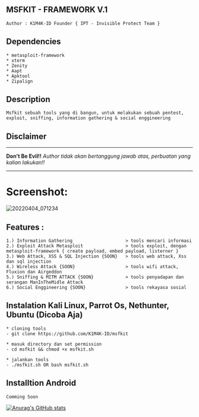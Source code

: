 ## MSFKIT - FRAMEWORK V.1
```
Author : K1M4K-ID Founder { IPT - Invisible Protect Team }
```



## Dependencies
```
* metasploit-framework
* xterm
* Zenity
* Aapt
* Apktool
* Zipalign
```

## Description
 ```
Msfkit sebuah tools yang di bangun, untuk melakukan sebuah pentest, exploit, sniffing, information gathering & social enggineering
 ```
 
## Disclaimer
*** 
<b>Don't Be Evil!!</b> <i>Author tidak akan bertanggung jawab atas, perbuatan yang kalian lakukan!!</i>
***
 
# Screenshot:


![20220404_071234](https://user-images.githubusercontent.com/46388169/161455347-4d120f02-c18a-4b5f-96aa-cf369512dbce.jpg)




## Features : 
```  
1.) Information Gathering                    > tools mencari informasi
2.) Exploit Attack Metasploit                > tools exploit, dengan metasploit-framework { create payload, embed payload, listerner }
3.) Web Attack, XSS & SQL Injection {SOON}   > tools web attack, Xss dan sql injection
4.) Wireless Attack {SOON}                   > tools wifi attack, Fluxion dan Airgeddon
5.) Sniffing & MITM ATTACK {SOON}            > tools penyadapan dan serangan ManInTheMidle Attack
6.) Social Enggineering {SOON}               > tools rekayasa sosial  
```
## Instalation Kali Linux, Parrot Os, Nethunter, Ubuntu (Dicoba Aja)
```
* cloning tools
- git clone https://github.com/K1M4K-ID/msfkit

* masuk directory dan set permission
- cd msfkit && chmod +x msfkit.sh

* jalankan tools
- ./msfkit.sh OR bash msfkit.sh
```

## Installtion Android
```
Comming Soon
```

[![Anurag's GitHub stats](https://github-readme-stats.vercel.app/api?username=K1M4K-ID)](https://github.com/anuraghazra/github-readme-stats)
